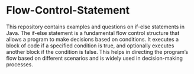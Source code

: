 
# Flow-Control-Statement
This repository contains examples and questions on if-else statements in Java. The if-else statement is a fundamental flow control structure that allows a program to make decisions based on conditions. It executes a block of code if a specified condition is true, and optionally executes another block if the condition is false. This helps in directing the program’s flow based on different scenarios and is widely used in decision-making processes.
